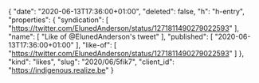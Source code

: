 {
  "date": "2020-06-13T17:36:00+01:00",
  "deleted": false,
  "h": "h-entry",
  "properties": {
    "syndication": [
      "https://twitter.com/ElunedAnderson/status/1271811490279022593"
    ],
    "name": [
      "Like of @ElunedAnderson's tweet"
    ],
    "published": [
      "2020-06-13T17:36:00+01:00"
    ],
    "like-of": [
      "https://twitter.com/ElunedAnderson/status/1271811490279022593"
    ]
  },
  "kind": "likes",
  "slug": "2020/06/5fik7",
  "client_id": "https://indigenous.realize.be"
}
